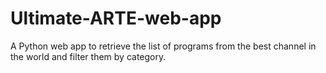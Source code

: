 # Ultimate-ARTE-web-app
A Python web app to retrieve the list of programs from the best channel in the world and filter them by category.
